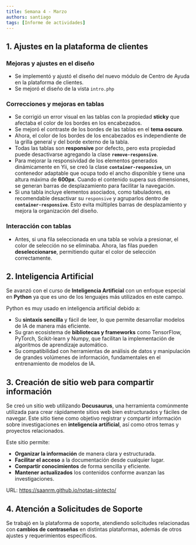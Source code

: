 ```yaml
---
title: Semana 4 - Marzo
authors: santiago
tags: [Informe de actividades]
---
```


## 1. Ajustes en la plataforma de clientes

### Mejoras y ajustes en el diseño  

- Se implementó y ajustó el diseño del nuevo módulo de Centro de Ayuda en la plataforma de clientes.  
- Se mejoró el diseño de la vista `intro.php`

### Correcciones y mejoras en tablas  

- Se corrigió un error visual en las tablas con la propiedad **sticky** que afectaba el color de los bordes en los encabezados.  
- Se mejoró el contraste de los bordes de las tablas en el **tema oscuro**.  
- Ahora, el color de los bordes de los encabezados es independiente de la grilla general y del borde externo de la tabla.  
- Todas las tablas son **responsive** por defecto, pero esta propiedad puede desactivarse agregando la clase **`remove-responsive`**.  
- Para mejorar la responsividad de los elementos generados dinámicamente en Yii, se creó la clase **`container-responsive`**, un contenedor adaptable que ocupa todo el ancho disponible y tiene una altura máxima de **600px**. Cuando el contenido supera sus dimensiones, se generan barras de desplazamiento para facilitar la navegación.  
- Si una tabla incluye elementos asociados, como tabuladores, es recomendable desactivar su `responsive` y agruparlos dentro de **`container-responsive`**. Esto evita múltiples barras de desplazamiento y mejora la organización del diseño.

### Interacción con tablas  

- Antes, si una fila seleccionada en una tabla se volvía a presionar, el color de selección no se eliminaba. Ahora, las filas pueden **deseleccionarse**, permitiendo quitar el color de selección correctamente.  

## 2. Inteligencia Artificial  

Se avanzó con el curso de **Inteligencia Artificial** con un enfoque especial en **Python** ya que es uno de los lenguajes más utilizados en este campo.  

Python es muy usado en inteligencia artificial debido a:  

- Su **sintaxis sencilla** y fácil de leer, lo que permite desarrollar modelos de IA de manera más eficiente.  
- Su gran ecosistema de **bibliotecas y frameworks** como TensorFlow, PyTorch, Scikit-learn y Numpy, que facilitan la implementación de algoritmos de aprendizaje automático.  
- Su compatibilidad con herramientas de análisis de datos y manipulación de grandes volúmenes de información, fundamentales en el entrenamiento de modelos de IA.  

## 3. Creación de sitio web para compartir información

Se creó un sitio web utilizando **Docusaurus**, una herramienta comúnmente utilizada para crear rápidamente sitios web bien estructurados y fáciles de navegar. Este sitio tiene como objetivo registrar y compartir información sobre investigaciones en **inteligencia artificial**, así como otros temas y proyectos relacionados.

Este sitio permite:  

- **Organizar la información** de manera clara y estructurada.  
- **Facilitar el acceso** a la documentación desde cualquier lugar.  
- **Compartir conocimientos** de forma sencilla y eficiente.  
- **Mantener actualizados** los contenidos conforme avanzan las investigaciones.  

URL: https://saanrm.github.io/notas-sintecto/

## 4. Atención a Solicitudes de Soporte  

Se trabajó en la plataforma de soporte, atendiendo solicitudes relacionadas con **cambios de contraseñas** en distintas plataformas, además de otros ajustes y requerimientos específicos.  


